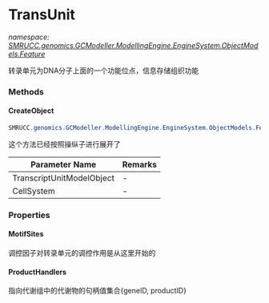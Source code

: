 ﻿# TransUnit
_namespace: [SMRUCC.genomics.GCModeller.ModellingEngine.EngineSystem.ObjectModels.Feature](./index.md)_

转录单元为DNA分子上面的一个功能位点，信息存储组织功能



### Methods

#### CreateObject
```csharp
SMRUCC.genomics.GCModeller.ModellingEngine.EngineSystem.ObjectModels.Feature.TransUnit.CreateObject(SMRUCC.genomics.GCModeller.Assembly.GCMarkupLanguage.GCML_Documents.XmlElements.Bacterial_GENOME.TranscriptUnit,SMRUCC.genomics.GCModeller.ModellingEngine.EngineSystem.ObjectModels.SubSystem.CellSystem)
```
这个方法已经按照操纵子进行展开了

|Parameter Name|Remarks|
|--------------|-------|
|TranscriptUnitModelObject|-|
|CellSystem|-|



### Properties

#### MotifSites
调控因子对转录单元的调控作用是从这里开始的
#### ProductHandlers
指向代谢组中的代谢物的句柄值集合{geneID, productID}
